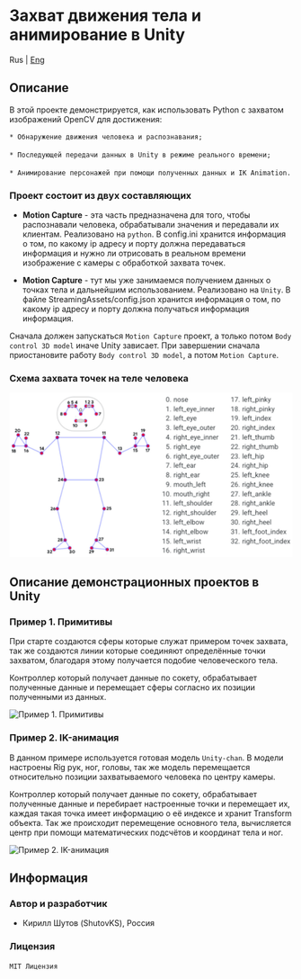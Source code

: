 # Захват движения тела и анимирование в Unity

Rus | [Eng](../../README.md)

## Описание

В этой проекте демонстрируется, как использовать Python с захватом изображений OpenCV для достижения:

``` text
* Обнаружение движения человека и распознавания; 

* Последующей передачи данных в Unity в режиме реального времени;

* Анимирование персонажей при помощи полученных данных и IK Animation. 
```

### Проект состоит из двух составляющих

* **Motion Capture** - эта часть предназначена для того, чтобы распознавали человека, обрабатывали значения и передавали их клиентам. Реализовано на `python`. В config.ini хранится информация о том, по какому ip адресу и порту должна передаваться информация и нужно ли отрисовать в реальном времени изображение с камеры с обработкой захвата точек.

* **Motion Capture** - тут мы уже занимаемся получением данных о точках тела и дальнейшим использованием. Реализовано на `Unity`. В файле StreamingAssets/config.json хранится информация о том, по какому ip адресу и порту должна получаться информация информация.

Сначала должен запускаться `Motion Capture` проект, а только потом `Body control 3D model` иначе Unity зависает. При завершении сначала приостановите работу `Body control 3D model`, а потом `Motion Capture`.

### Схема захвата точек на теле человека

![scheme](../../resources/images/human_body_point_map.png)

## Описание демонстрационных проектов в Unity

### Пример 1. Примитивы

При старте создаются сферы которые служат примером точек захвата, так же создаются линии которые соединяют определённые точки захватом, благодаря этому получается подобие человеческого тела.

Контроллер который получает данные по сокету, обрабатывает полученные данные и перемещает сферы согласно их позиции полученными из данных.

![Пример 1. Примитивы](../../resources/images/screenshots/example_1_primitives.gif)

### Пример 2. IK-анимация

В данном примере используется готовая модель `Unity-chan`. В модели настроены Rig рук, ног, головы, так же модель перемещается относительно позиции захватываемого человека по центру камеры.

Контроллер который получает данные по сокету, обрабатывает полученные данные и перебирает настроенные точки и перемещает их, каждая такая точка имеет информацию о её индексе и хранит Transform объекта. Так же происходит перемещение основного тела, вычисляется центр при помощи математических подсчётов и координат тела и ног.

![Пример 2. IK-анимация](../../resources/images/screenshots/example_2_ik_animation.gif)

## Информация

### Автор и разработчик

* Кирилл Шутов (ShutovKS), Россия

### Лицензия

``` text
MIT Лицензия
```
